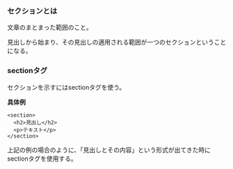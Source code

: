 ### セクションとは

文章のまとまった範囲のこと。

見出しから始まり、その見出しの適用される範囲が一つのセクションということになる。

### sectionタグ

セクションを示すにはsectionタグを使う。

**具体例**

```
<section>
  <h2>見出し</h2>
  <p>テキスト</p>
</section>
```

上記の例の場合のように、「見出しとその内容」という形式が出てきた時にsectionタグを使用する。
